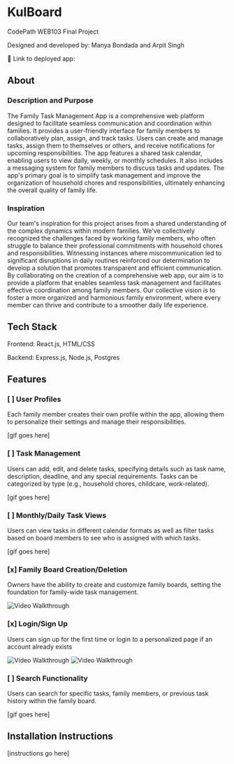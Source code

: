 # KulBoard

CodePath WEB103 Final Project

Designed and developed by: Manya Bondada and Arpit Singh

🔗 Link to deployed app:

## About

### Description and Purpose

The Family Task Management App is a comprehensive web platform designed to facilitate seamless communication and coordination within families. It provides a user-friendly interface for family members to collaboratively plan, assign, and track tasks. Users can create and manage tasks, assign them to themselves or others, and receive notifications for upcoming responsibilities. The app features a shared task calendar, enabling users to view daily, weekly, or monthly schedules. It also includes a messaging system for family members to discuss tasks and updates. The app's primary goal is to simplify task management and improve the organization of household chores and responsibilities, ultimately enhancing the overall quality of family life.

### Inspiration

Our team's inspiration for this project arises from a shared understanding of the complex dynamics within modern families. We've collectively recognized the challenges faced by working family members, who often struggle to balance their professional commitments with household chores and responsibilities. Witnessing instances where miscommunication led to significant disruptions in daily routines reinforced our determination to develop a solution that promotes transparent and efficient communication. By collaborating on the creation of a comprehensive web app, our aim is to provide a platform that enables seamless task management and facilitates effective coordination among family members. Our collective vision is to foster a more organized and harmonious family environment, where every member can thrive and contribute to a smoother daily life experience.

## Tech Stack

Frontend: React.js, HTML/CSS

Backend: Express.js, Node.js, Postgres

## Features

### [ ] User Profiles

Each family member creates their own profile within the app, allowing them to personalize their settings and manage their responsibilities.

[gif goes here]

### [ ] Task Management

Users can add, edit, and delete tasks, specifying details such as task name, description, deadline, and any special requirements. Tasks can be categorized by type (e.g., household chores, childcare, work-related).

[gif goes here]

### [ ] Monthly/Daily Task Views

Users can view tasks in different calendar formats as well as filter tasks based on board members to see who is assigned with which tasks.

[gif goes here]

### [x] Family Board Creation/Deletion

Owners have the ability to create and customize family boards, setting the foundation for family-wide task management.

<img src='https://github.com/ManyaBondada/web103_finalproject/blob/main/create%20board%20feature.gif' title='Board Creation' width='' alt='Video Walkthrough' />

### [x] Login/Sign Up 

Users can sign up for the first time or login to a personalized page if an account already exists

<img src='https://github.com/ManyaBondada/web103_finalproject/blob/main/login%20feature.gif' title='Existing User Login' width='' alt='Video Walkthrough' />

<img src='https://github.com/ManyaBondada/web103_finalproject/blob/main/sign%20up%20feature.gif' title='New User Sign Up' width='' alt='Video Walkthrough' />

### [ ] Search Functionality

Users can search for specific tasks, family members, or previous task history within the family board.

[gif goes here]

## Installation Instructions

[instructions go here]
